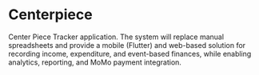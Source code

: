 # Centerpiece
Center Piece Tracker application. The system will replace manual spreadsheets and provide a mobile (Flutter) and web-based solution for recording income, expenditure, and event-based finances, while enabling analytics, reporting, and MoMo payment integration.
